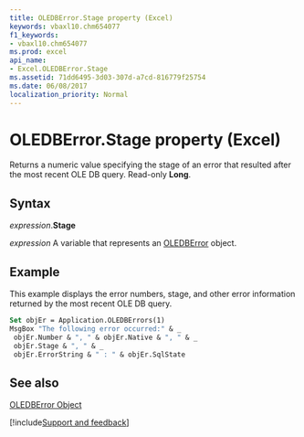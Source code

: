 ```yaml
---
title: OLEDBError.Stage property (Excel)
keywords: vbaxl10.chm654077
f1_keywords:
- vbaxl10.chm654077
ms.prod: excel
api_name:
- Excel.OLEDBError.Stage
ms.assetid: 71dd6495-3d03-307d-a7cd-816779f25754
ms.date: 06/08/2017
localization_priority: Normal
---
```



# OLEDBError.Stage property (Excel)

Returns a numeric value specifying the stage of an error that resulted after the most recent OLE DB query. Read-only  **Long**.


## Syntax

_expression_.**Stage**

_expression_ A variable that represents an [OLEDBError](Excel.OLEDBError.md) object.


## Example

This example displays the error numbers, stage, and other error information returned by the most recent OLE DB query.


```vb
Set objEr = Application.OLEDBErrors(1) 
MsgBox "The following error occurred:" & _ 
 objEr.Number & ", " & objEr.Native & ", " & _ 
 objEr.Stage & ", " & _ 
 objEr.ErrorString & " : " & objEr.SqlState
```


## See also


[OLEDBError Object](Excel.OLEDBError.md)

[!include[Support and feedback](~/includes/feedback-boilerplate.md)]